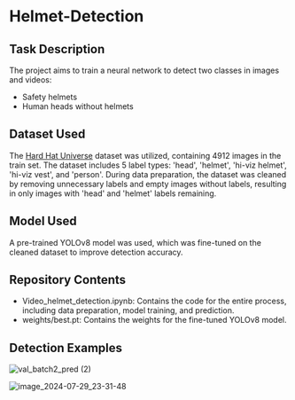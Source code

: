 # Helmet-Detection

## Task Description

The project aims to train a neural network to detect two classes in images and videos:
- Safety helmets
- Human heads without helmets

## Dataset Used

The [Hard Hat Universe](https://universe.roboflow.com/universe-datasets/hard-hat-universe-0dy7t) dataset was utilized, containing 4912 images in the train set. The dataset includes 5 label types: 'head', 'helmet', 'hi-viz helmet', 'hi-viz vest', and 'person'. During data preparation, the dataset was cleaned by removing unnecessary labels and empty images without labels, resulting in only images with 'head' and 'helmet' labels remaining.

## Model Used

A pre-trained YOLOv8 model was used, which was fine-tuned on the cleaned dataset to improve detection accuracy.

## Repository Contents

- Video_helmet_detection.ipynb: Contains the code for the entire process, including data preparation, model training, and prediction.
- weights/best.pt: Contains the weights for the fine-tuned YOLOv8 model.

## Detection Examples

![val_batch2_pred (2)](https://github.com/user-attachments/assets/5c42cec8-a8de-4a4a-ab82-b81dbda33f4a)

![image_2024-07-29_23-31-48](https://github.com/user-attachments/assets/dc2ce29f-07ed-4755-aad9-dca073058cd2)

